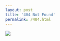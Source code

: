 ```yaml
---
layout: post
title: '404 Not Found'
permalink: /404.html
---
```

![]({{site.baseurl}}/assets/covers/gabriel.gif)
